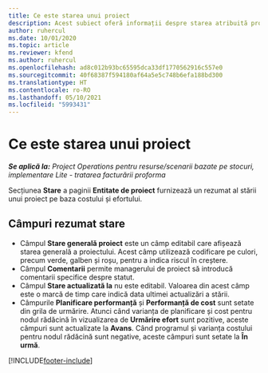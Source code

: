 ```yaml
---
title: Ce este starea unui proiect
description: Acest subiect oferă informații despre starea atribuită proiectelor în Dynamics 365 Project Operations.
author: ruhercul
ms.date: 10/01/2020
ms.topic: article
ms.reviewer: kfend
ms.author: ruhercul
ms.openlocfilehash: ad8c012b93bc65595dca33df1770562916c557e0
ms.sourcegitcommit: 40f68387f594180af64a5e5c748b6efa188bd300
ms.translationtype: HT
ms.contentlocale: ro-RO
ms.lasthandoff: 05/10/2021
ms.locfileid: "5993431"
---
```

# <a name="understand-project-status"></a>Ce este starea unui proiect

_**Se aplică la:** Project Operations pentru resurse/scenarii bazate pe stocuri, implementare Lite - tratarea facturării proforma_


Secțiunea **Stare** a paginii **Entitate de proiect** furnizează un rezumat al stării unui proiect pe baza costului și efortului.


## <a name="status-summary-fields"></a>Câmpuri rezumat stare

- Câmpul **Stare generală proiect** este un câmp editabil care afișează starea generală a proiectului. Acest câmp utilizează codificare pe culori, precum verde, galben și roșu, pentru a indica riscul în creștere. 
- Câmpul **Comentarii** permite managerului de proiect să introducă comentarii specifice despre statut. 
- Câmpul **Stare actualizată la** nu este editabil. Valoarea din acest câmp este o marcă de timp care indică data ultimei actualizări a stării.
- Câmpurile **Planificare performanță** și **Performanță de cost** sunt setate din grila de urmărire. Atunci când varianța de planificare și cost pentru nodul rădăcină în vizualizarea de **Urmărire efort** sunt pozitive, aceste câmpuri sunt actualizate la **Avans**. Când programul și varianța costului pentru nodul rădăcină sunt negative, aceste câmpuri sunt setate la **În urmă**.


[!INCLUDE[footer-include](../includes/footer-banner.md)]